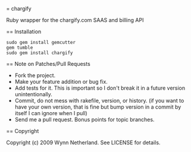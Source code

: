 = chargify

Ruby wrapper for the chargify.com SAAS and billing API

== Installation

    sudo gem install gemcutter
    gem tumble
    sudo gem install chargify
    

== Note on Patches/Pull Requests
 
* Fork the project.
* Make your feature addition or bug fix.
* Add tests for it. This is important so I don't break it in a
  future version unintentionally.
* Commit, do not mess with rakefile, version, or history.
  (if you want to have your own version, that is fine but
   bump version in a commit by itself I can ignore when I pull)
* Send me a pull request. Bonus points for topic branches.

== Copyright

Copyright (c) 2009 Wynn Netherland. See LICENSE for details.

